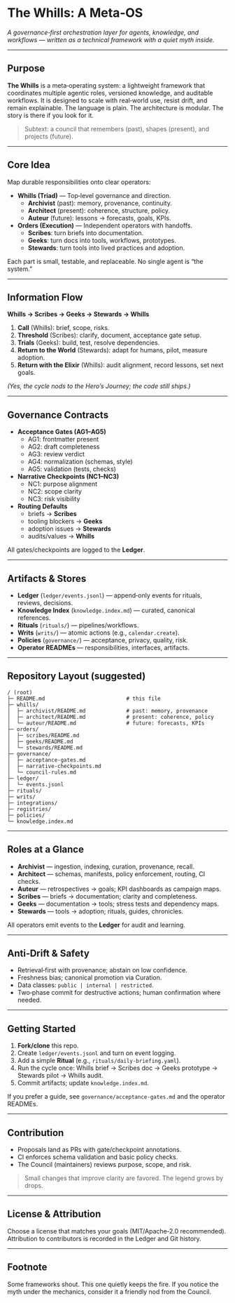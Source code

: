 # The Whills: A Meta‑OS

*A governance‑first orchestration layer for agents, knowledge, and workflows — written as a technical framework with a quiet myth inside.*

---

## Purpose
**The Whills** is a meta‑operating system: a lightweight framework that coordinates multiple agentic roles, versioned knowledge, and auditable workflows. It is designed to scale with real‑world use, resist drift, and remain explainable. The language is plain. The architecture is modular. The story is there if you look for it.

> Subtext: a council that remembers (past), shapes (present), and projects (future).

---

## Core Idea
Map durable responsibilities onto clear operators:
- **Whills (Triad)** — Top‑level governance and direction.
  - **Archivist** (past): memory, provenance, continuity.
  - **Architect** (present): coherence, structure, policy.
  - **Auteur** (future): lessons → forecasts, goals, KPIs.
- **Orders (Execution)** — Independent operators with handoffs.
  - **Scribes**: turn briefs into documentation.
  - **Geeks**: turn docs into tools, workflows, prototypes.
  - **Stewards**: turn tools into lived practices and adoption.

Each part is small, testable, and replaceable. No single agent is “the system.”

---

## Information Flow
**Whills → Scribes → Geeks → Stewards → Whills**
1. **Call** (Whills): brief, scope, risks.
2. **Threshold** (Scribes): clarify, document, acceptance gate setup.
3. **Trials** (Geeks): build, test, resolve dependencies.
4. **Return to the World** (Stewards): adapt for humans, pilot, measure adoption.
5. **Return with the Elixir** (Whills): audit alignment, record lessons, set next goals.

*(Yes, the cycle nods to the Hero’s Journey; the code still ships.)*

---

## Governance Contracts
- **Acceptance Gates (AG1–AG5)**
  - AG1: frontmatter present
  - AG2: draft completeness
  - AG3: review verdict
  - AG4: normalization (schemas, style)
  - AG5: validation (tests, checks)
- **Narrative Checkpoints (NC1–NC3)**
  - NC1: purpose alignment
  - NC2: scope clarity
  - NC3: risk visibility
- **Routing Defaults**
  - briefs → **Scribes**
  - tooling blockers → **Geeks**
  - adoption issues → **Stewards**
  - audits/values → **Whills**

All gates/checkpoints are logged to the **Ledger**.

---

## Artifacts & Stores
- **Ledger** (`ledger/events.jsonl`) — append‑only events for rituals, reviews, decisions.
- **Knowledge Index** (`knowledge.index.md`) — curated, canonical references.
- **Rituals** (`rituals/`) — pipelines/workflows.
- **Writs** (`writs/`) — atomic actions (e.g., `calendar.create`).
- **Policies** (`governance/`) — acceptance, privacy, quality, risk.
- **Operator READMEs** — responsibilities, interfaces, artifacts.

---

## Repository Layout (suggested)
```
/ (root)
├─ README.md                          # this file
├─ whills/
│  ├─ archivist/README.md             # past: memory, provenance
│  ├─ architect/README.md             # present: coherence, policy
│  └─ auteur/README.md                # future: forecasts, KPIs
├─ orders/
│  ├─ scribes/README.md
│  ├─ geeks/README.md
│  └─ stewards/README.md
├─ governance/
│  ├─ acceptance-gates.md
│  ├─ narrative-checkpoints.md
│  └─ council-rules.md
├─ ledger/
│  └─ events.jsonl
├─ rituals/
├─ writs/
├─ integrations/
├─ registries/
├─ policies/
└─ knowledge.index.md
```

---

## Roles at a Glance
- **Archivist** — ingestion, indexing, curation, provenance, recall.
- **Architect** — schemas, manifests, policy enforcement, routing, CI checks.
- **Auteur** — retrospectives → goals; KPI dashboards as campaign maps.
- **Scribes** — briefs → documentation; clarity and completeness.
- **Geeks** — documentation → tools; stress tests and dependency maps.
- **Stewards** — tools → adoption; rituals, guides, chronicles.

All operators emit events to the **Ledger** for audit and learning.

---

## Anti‑Drift & Safety
- Retrieval‑first with provenance; abstain on low confidence.
- Freshness bias; canonical promotion via Curation.
- Data classes: `public | internal | restricted`.
- Two‑phase commit for destructive actions; human confirmation where needed.

---

## Getting Started
1. **Fork/clone** this repo.
2. Create `ledger/events.jsonl` and turn on event logging.
3. Add a simple **Ritual** (e.g., `rituals/daily-briefing.yaml`).
4. Run the cycle once: Whills brief → Scribes doc → Geeks prototype → Stewards pilot → Whills audit.
5. Commit artifacts; update `knowledge.index.md`.

If you prefer a guide, see `governance/acceptance-gates.md` and the operator READMEs.

---

## Contribution
- Proposals land as PRs with gate/checkpoint annotations.
- CI enforces schema validation and basic policy checks.
- The Council (maintainers) reviews purpose, scope, and risk.

> Small changes that improve clarity are favored. The legend grows by drops.

---

## License & Attribution
Choose a license that matches your goals (MIT/Apache‑2.0 recommended). Attribution to contributors is recorded in the Ledger and Git history.

---

## Footnote
Some frameworks shout. This one quietly keeps the fire. If you notice the myth under the mechanics, consider it a friendly nod from the Council.

